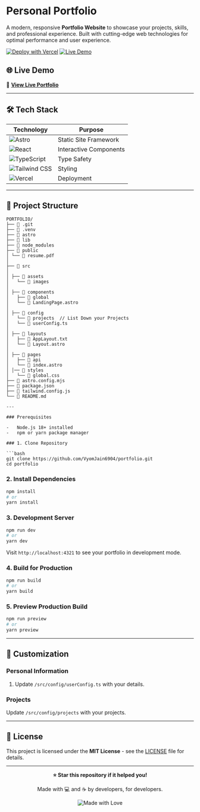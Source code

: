 # Personal Portfolio

A modern, responsive **Portfolio Website** to showcase your projects, skills, and professional experience. Built with cutting-edge web technologies for optimal performance and user experience.

[![Deploy with Vercel](https://vercel.com/button)](https://vercel.com/new/clone?repository-url=https://github.com/your-username/portfolio)
[![Live Demo](https://img.shields.io/badge/Live%20Demo-Visit%20Site-blue?style=for-the-badge)](https://your-portfolio.vercel.app)

## 🌐 Live Demo

🔗 **[View Live Portfolio](https://vyom-xyz.vercel.app/)**

---

## 🛠️ Tech Stack

| Technology                                                                                                     | Purpose                |
| -------------------------------------------------------------------------------------------------------------- | ---------------------- |
| ![Astro](https://img.shields.io/badge/Astro-FF5D01?style=flat&logo=astro&logoColor=white)                      | Static Site Framework  |
| ![React](https://img.shields.io/badge/React-20232A?style=flat&logo=react&logoColor=61DAFB)                     | Interactive Components |
| ![TypeScript](https://img.shields.io/badge/TypeScript-007ACC?style=flat&logo=typescript&logoColor=white)       | Type Safety            |
| ![Tailwind CSS](https://img.shields.io/badge/Tailwind_CSS-38B2AC?style=flat&logo=tailwind-css&logoColor=white) | Styling                |
| ![Vercel](https://img.shields.io/badge/Vercel-000000?style=flat&logo=vercel&logoColor=white)                   | Deployment             |

---

## 📁 Project Structure

````
PORTFOLIO/
├── 📁 .git
├── 📁 .venv
├── 📁 astro
├── 📁 lib
├── 📁 node_modules
├── 📁 public
│ └── 📄 resume.pdf
│
├── 📁 src
│
│ ├── 📁 assets
│   └── 📁 images
│
│ ├── 📁 components
│   ├── 📁 global
│   └── 📄 LandingPage.astro
│
│ ├── 📁 config
│   └── 📁 projects  // List Down your Projects
│   └── 📄 userConfig.ts
│
│ ├── 📁 layouts
│   ├── 📄 AppLayout.txt
│   └── 📄 Layout.astro
│
│ ├── 📁 pages
│   ├── 📁 api
│   └── 📄 index.astro
│ │── 📁 styles
│   └── 📄 global.css
├── 📄 astro.config.mjs
├── 📄 package.json
├── 📄 tailwind.config.js
└── 📄 README.md

---

### Prerequisites

-   Node.js 18+ installed
-   npm or yarn package manager

### 1. Clone Repository

```bash
git clone https://github.com/VyomJain6904/portfolio.git
cd portfolio
````

### 2. Install Dependencies

```bash
npm install
# or
yarn install
```

### 3. Development Server

```bash
npm run dev
# or
yarn dev
```

Visit `http://localhost:4321` to see your portfolio in development mode.

### 4. Build for Production

```bash
npm run build
# or
yarn build
```

### 5. Preview Production Build

```bash
npm run preview
# or
yarn preview
```

---

## 🎨 Customization

### Personal Information

1. Update `/src/config/userConfig.ts` with your details.

### Projects

Update `/src/config/projects` with your projects.

---

## 📝 License

This project is licensed under the **MIT License** - see the [LICENSE](LICENSE) file for details.

---

<div align="center">

**⭐ Star this repository if it helped you!**

Made with 💻 and ☕ by developers, for developers.

![Made with Love](https://img.shields.io/badge/Made%20with-❤️-red?style=for-the-badge)

</div>
